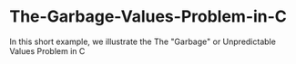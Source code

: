 # The-Garbage-Values-Problem-in-C
In this short example, we illustrate the The "Garbage" or Unpredictable Values Problem in C
